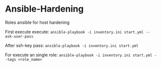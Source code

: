 # Ansible-Hardening
Roles ansible for host hardening

First execute execute:
`ansible-playbook -i inventory.ini start.yml --ask-user-pass`

After ssh-key pass:
`ansible-playbook -i inventory.ini start.yml`

For execute an single role:
`ansible-playbook -i inventory.ini start.yml --tags <role_name>`
